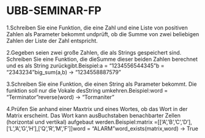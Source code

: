 # UBB-SEMINAR-FP
1.Schreiben Sie eine Funktion, die eine Zahl und eine Liste von positiven Zahlen als Parameter bekommt undprüft, ob die Summe von zwei beliebigen Zahlen der Liste der Zahl entspricht.

2.Gegeben seien zwei große Zahlen, die als Strings gespeichert sind. Schreiben Sie eine Funktion, die dieSumme dieser beiden Zahlen berechnet und es als String zurückgibt.Beispiel:a = “1234556544345”b = “2343234”big_sum(a,b) -> “1234558887579”

3.Schreiben Sie eine Funktion, die einen String als Parameter bekommt. Die funktion soll nur die Vokale desString umkehren.Beispiel:word = “Terminator”reverse(word) -> “Tormaniter”

4.Prüfen Sie anhand einer Maxtrix und eines Wortes, ob das Wort in der Matrix erscheint. Das Wort kann ausBuchstaben benachbarter Zellen (horizontal und vertikal) aufgebaut werden.Beispiel:matrix =[[‘A’,’B’,’C’,’D’],[‘L’,’A’,’G’,’H’],[‘Q’,’R’,’M’,’F’]]word = “ALARM”word_exists(matrix,word) -> True